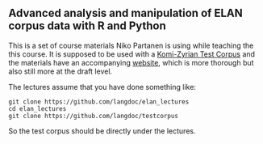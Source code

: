 ## Advanced analysis and manipulation of ELAN corpus data with R and Python

This is a set of course materials Niko Partanen is using while teaching the this course. It is supposed to be used with a [Komi-Zyrian Test Corpus](https://github.com/langdoc/kpv-test-corpus) and the materials have an accompanying [website](https://nikopartanen.github.io/adv_elan_draft/), which is more thorough but also still more at the draft level.

The lectures assume that you have done something like:

    git clone https://github.com/langdoc/elan_lectures
    cd elan_lectures
    git clone https://github.com/langdoc/testcorpus

So the test corpus should be directly under the lectures.